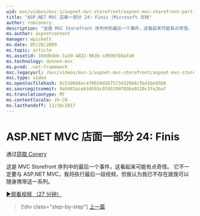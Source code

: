 ```yaml
---
uid: mvc/videos/mvc-1/aspnet-mvc-storefront/aspnet-mvc-storefront-part-24-finis
title: "ASP.NET MVC 店面一部分 24: Finis |Microsoft 文档"
author: robconery
description: "这是 MVC Storefront 序列中的最后一个事件，这看起来可能有点奇怪。 它不一定要与 ASP.NET 有关将干最后一段视频..."
ms.author: aspnetcontent
manager: wpickett
ms.date: 05/28/2009
ms.topic: article
ms.assetid: 160d6dde-1a19-4822-963b-cd936fb8afa0
ms.technology: dotnet-mvc
ms.prod: .net-framework
msc.legacyurl: /mvc/videos/mvc-1/aspnet-mvc-storefront/aspnet-mvc-storefront-part-24-finis
msc.type: video
ms.openlocfilehash: 0c5196b6ec470659d2675734329b6c5bd1be93b6
ms.sourcegitcommit: 9a9483aceb34591c97451997036a9120c3fe2baf
ms.translationtype: MT
ms.contentlocale: zh-CN
ms.lasthandoff: 11/10/2017
---
```

<a name="aspnet-mvc-storefront-part-24-finis"></a>ASP.NET MVC 店面一部分 24: Finis
====================
通过[窃取 Conery](https://github.com/robconery)

这是 MVC Storefront 序列中的最后一个事件，这看起来可能有点奇怪。 它不一定要与 ASP.NET MVC，我将执行最后一段视频，但我认为我已不存在就我可以随身携带这一系列。

[&#9654;观看视频 （27 分钟）](https://channel9.msdn.com/Blogs/ASP-NET-Site-Videos/aspnet-mvc-storefront-part-24-finis)

>[!div class="step-by-step"]
[上一篇](aspnet-mvc-storefront-part-23-getting-started-with-domain-driven-design.md)
